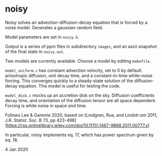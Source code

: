 # noisy

Noisy solves an advection-diffusion-decay equation that is forced by a 
noise model.  Generates a gaussian random field.

Model parameters are set in ```noisy.h```.

Output is a series of ppm files in subdirectory ```images```, and an
ascii snapshot of the final state in ```noisy.out```.

Two models are currently available.  Choose a model by editing 
```makefile```.  

```model_uniform.c``` has constant advection velocity, set to 0 by default.
    anisotropic diffusion, unit decay time, and a constant-in-time 
    white-noise forcing.  This converges quickly to a steady-state 
    solution of the diffusion-decay equation.  This model is useful
    for testing the code.
  
```model_disk.c``` mocks up an accretion disk on the sky.  Diffusion 
    coefficients decay time, and orientation of the diffusion tensor 
    are all space dependent.  Forcing is white noise in space *and* time.

Follows Lee & Gammie 2020, based on
[Lindgren, Rue, and Lindstr\:om 2011, J.R. Statist. Soc. B 73, pp 423-498]
(https://rss.onlinelibrary.wiley.com/doi/10.1111/j.1467-9868.2011.00777.x)

In particular, noisy implements eq. 17, which has power spectrum given by 
eq. 18.

4 Jan 2020



